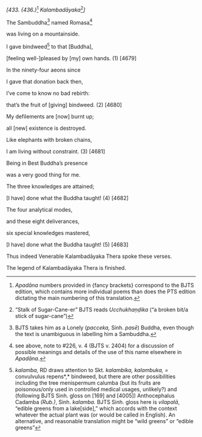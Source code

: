 *\[433. {436.}*[^1] *Kalambadāyaka*[^2]*\]*

The Sambuddha[^3] named Romasa[^4]

was living on a mountainside.

I gave bindweed[^5] to that \[Buddha\],

\[feeling well-\]pleased by \[my\] own hands. (1) \[4679\]

In the ninety-four aeons since

I gave that donation back then,

I’ve come to know no bad rebirth:

that’s the fruit of \[giving\] bindweed. (2) \[4680\]

My defilements are \[now\] burnt up;

all \[new\] existence is destroyed.

Like elephants with broken chains,

I am living without constraint. (3) \[4681\]

Being in Best Buddha’s presence

was a very good thing for me.

The three knowledges are attained;

\[I have\] done what the Buddha taught! (4) \[4682\]

The four analytical modes,

and these eight deliverances,

six special knowledges mastered,

\[I have\] done what the Buddha taught! (5) \[4683\]

Thus indeed Venerable Kalambadāyaka Thera spoke these verses.

The legend of Kalambadāyaka Thera is finished.

[^1]: *Apadāna* numbers provided in {fancy brackets} correspond to the
    BJTS edition, which contains more individual poems than does the PTS
    edition dictating the main numbering of this translation.

[^2]: “Stalk of Sugar-Cane-er” BJTS reads *Ucchukhaṇḍika* (“a broken
    bit/a stick of sugar-cane”)

[^3]: BJTS takes him as a Lonely (*pacceka,* Sinh. *pasē*) Buddha, even
    though the text is unambiguous in labelling him a Sambuddha.

[^4]: see above, note to \#226, v. 4 (BJTS v. 2404) for a discussion of
    possible meanings and details of the use of this name elsewhere in
    *Apadāna*.

[^5]: *kalamba,* RD draws attention to Skt. *kalambika, kalambuka, =*
    convulvulus repens*,* bindweed, but there are other possibilities
    including the tree menispermum calumba (but its fruits are
    poisonous/only used in controlled medical usages, unlikely?) and
    (following BJTS Sinh. gloss on \[169\] and \[4005\]) Anthocephalus
    Cadamba *(Rub.)*, Sinh. *kalamba.* BJTS Sinh. gloss here is
    *vilapalā*, “edible greens from a lake\[side\],” which accords with
    the context whatever the actual plant was (or would be called in
    English). An alternative, and reasonable translation might be “wild
    greens” or “edible greens”
